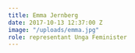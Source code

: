 ```yaml
---
title: Emma Jernberg
date: 2017-10-13 12:37:00 Z
image: "/uploads/emma.jpg"
role: representant Unga Feminister
---
```



